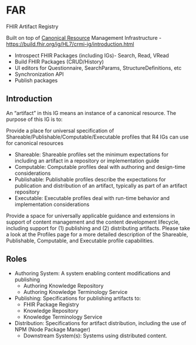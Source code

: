 # FAR
FHIR Artifact Registry

Built on top of  [Canonical Resource](https://build.fhir.org/canonicalresource.html) Management Infrastructure - https://build.fhir.org/ig/HL7/crmi-ig/introduction.html

* Introspect FHIR Packages (including IGs)- Search, Read, VRead
* Build FHIR Packages (CRUD/History)
* UI editors for Questionnaire, SearchParams, StructureDefinitions, etc
* Synchronization API
* Publish packages


## Introduction

An “artifact” in this IG means an instance of a canonical resource. The purpose of this IG is to:

Provide a place for universal specification of Shareable/Publishable/Computable/Executable profiles that R4 IGs can use for canonical resources
* Shareable: Shareable profiles set the minimum expectations for including an artifact in a repository or implementation guide
* Computable: Computable profiles deal with authoring and design-time considerations
* Publishable: Publishable profiles describe the expectations for publication and distribution of an artifact, typically as part of an artifact repository
* Executable: Executable profiles deal with run-time behavior and implementation considerations

Provide a space for universally applicable guidance and extensions in support of content management and the content development lifecycle, 
including support for (1) publishing and (2) distributing artifacts. 
Please take a look at the Profiles page for a more detailed description of the Shareable, Publishable, Computable, and Executable profile capabilities.




## Roles

* Authoring System: A system enabling content modifications and publishing
  * Authoring Knowledge Repository
  * Authoring Knowledge Terminology Service
* Publishing: Specifications for publishing artifacts to:
  * FHIR Package Registry
  * Knowledge Repository
  * Knowledge Terminology Service
* Distribution: Specifications for artifact distribution, including the use of NPM (Node Package Manager)
  * Downstream System(s): Systems using distributed content.


